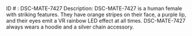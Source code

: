 ID # : DSC-MATE-7427
Description: DSC-MATE-7427 is a human female with striking features. They have orange stripes on their face, a purple lip, and their eyes emit a VR rainbow LED effect at all times. DSC-MATE-7427 always wears a hoodie and a silver chain accessory. 